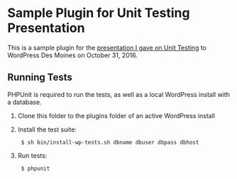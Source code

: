 # Sample Plugin for Unit Testing Presentation

This is a sample plugin for the [presentation I gave on Unit Testing](https://docs.google.com/presentation/d/1A5Umbl7E25i5Xii3FEnq5TS88UipcwAVSgPmjiCtoVE/edit?usp=sharing) to WordPress Des Moines on October 31, 2016.

## Running Tests

PHPUnit is required to run the tests, as well as a local WordPress install with a database.

1. Clone this folder to the plugins folder of an active WordPress install
1. Install the test suite:

		$ sh bin/install-wp-tests.sh dbname dbuser dbpass dbhost

1. Run tests:

		$ phpunit
